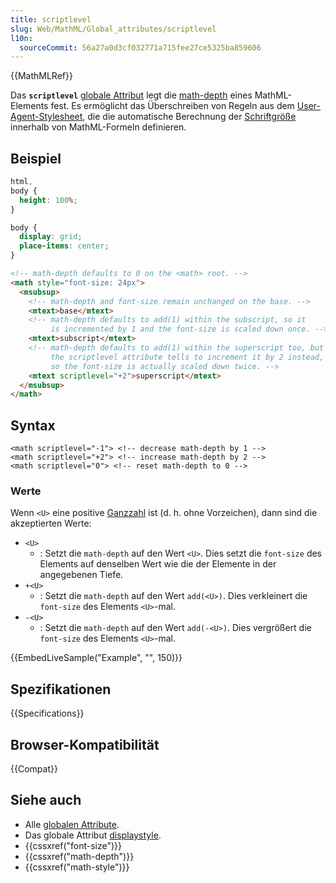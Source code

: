 ```yaml
---
title: scriptlevel
slug: Web/MathML/Global_attributes/scriptlevel
l10n:
  sourceCommit: 56a27a0d3cf032771a715fee27ce5325ba859606
---
```


{{MathMLRef}}

Das **`scriptlevel`** [globale Attribut](/de/docs/Web/MathML/Global_attributes) legt die [math-depth](/de/docs/Web/CSS/math-depth) eines MathML-Elements fest. Es ermöglicht das Überschreiben von Regeln aus dem [User-Agent-Stylesheet](/de/docs/Web/CSS/Cascade#user-agent_stylesheets), die die automatische Berechnung der [Schriftgröße](/de/docs/Web/CSS/font-size) innerhalb von MathML-Formeln definieren.

## Beispiel

```css hidden
html,
body {
  height: 100%;
}

body {
  display: grid;
  place-items: center;
}
```

```html
<!-- math-depth defaults to 0 on the <math> root. -->
<math style="font-size: 24px">
  <msubsup>
    <!-- math-depth and font-size remain unchanged on the base. -->
    <mtext>base</mtext>
    <!-- math-depth defaults to add(1) within the subscript, so it
         is incremented by 1 and the font-size is scaled down once. -->
    <mtext>subscript</mtext>
    <!-- math-depth defaults to add(1) within the superscript too, but
         the scriptlevel attribute tells to increment it by 2 instead,
         so the font-size is actually scaled down twice. -->
    <mtext scriptlevel="+2">superscript</mtext>
  </msubsup>
</math>
```

## Syntax

```html-nolint
<math scriptlevel="-1"> <!-- decrease math-depth by 1 -->
<math scriptlevel="+2"> <!-- increase math-depth by 2 -->
<math scriptlevel="0"> <!-- reset math-depth to 0 -->
```

### Werte

Wenn `<U>` eine positive [Ganzzahl](/de/docs/Web/CSS/integer) ist (d. h. ohne Vorzeichen), dann sind die akzeptierten Werte:

- `<U>`
  - : Setzt die `math-depth` auf den Wert `<U>`. Dies setzt die `font-size` des Elements auf denselben Wert wie die der Elemente in der angegebenen Tiefe.
- `+<U>`
  - : Setzt die `math-depth` auf den Wert `add(<U>)`. Dies verkleinert die `font-size` des Elements `<U>`-mal.
- `-<U>`
  - : Setzt die `math-depth` auf den Wert `add(-<U>)`. Dies vergrößert die `font-size` des Elements `<U>`-mal.

{{EmbedLiveSample("Example", "", 150)}}

## Spezifikationen

{{Specifications}}

## Browser-Kompatibilität

{{Compat}}

## Siehe auch

- Alle [globalen Attribute](/de/docs/Web/MathML/Global_attributes).
- Das globale Attribut [displaystyle](/de/docs/Web/MathML/Global_attributes/displaystyle).
- {{cssxref("font-size")}}
- {{cssxref("math-depth")}}
- {{cssxref("math-style")}}
